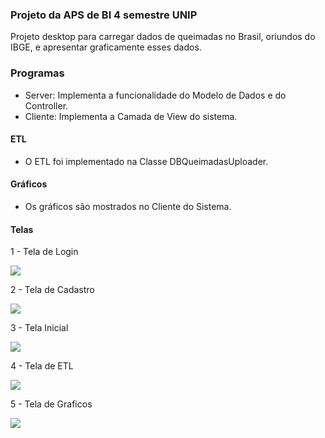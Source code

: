 ### Projeto da APS de BI 4 semestre UNIP

Projeto desktop para carregar dados de queimadas no Brasil, oriundos do IBGE, e apresentar graficamente esses dados.



### Programas


- Server: Implementa a funcionalidade do Modelo de Dados e do Controller.
- Cliente: Implementa a Camada de View do sistema.



#### ETL

- O ETL foi implementado na Classe DBQueimadasUploader.



#### Gráficos

- Os gráficos são mostrados no Cliente do Sistema.



#### Telas

1 - Tela de Login

![](https://github.com/moisescaldas/APSBI/blob/main/telas/tela_login.png?raw=true)



2 - Tela de Cadastro

![](https://github.com/moisescaldas/APSBI/blob/main/telas/tela_cadastro.png?raw=true)



3 - Tela Inicial

![](https://github.com/moisescaldas/APSBI/blob/main/telas/tela_inicial.png?raw=true)



4 - Tela de ETL

![](https://github.com/moisescaldas/APSBI/blob/main/telas/tela_etl.png?raw=true)



5 - Tela de Graficos

![](https://github.com/moisescaldas/APSBI/blob/main/telas/tela_graficos.png?raw=true)
